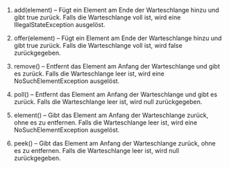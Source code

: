 1. add(element) – Fügt ein Element am Ende der Warteschlange hinzu und gibt true zurück. Falls die Warteschlange voll ist, wird eine
   IllegalStateException ausgelöst.

2. offer(element) – Fügt ein Element am Ende der Warteschlange hinzu und gibt true zurück. Falls die Warteschlange voll ist, wird false
   zurückgegeben.

3. remove() – Entfernt das Element am Anfang der Warteschlange und gibt es zurück. Falls die Warteschlange leer ist, wird eine
   NoSuchElementException ausgelöst.

4. poll() – Entfernt das Element am Anfang der Warteschlange und gibt es zurück. Falls die Warteschlange leer ist, wird null zurückgegeben.

5. element() – Gibt das Element am Anfang der Warteschlange zurück, ohne es zu entfernen. Falls die Warteschlange leer ist, wird eine
   NoSuchElementException ausgelöst.

6. peek() – Gibt das Element am Anfang der Warteschlange zurück, ohne es zu entfernen. Falls die Warteschlange leer ist, wird null
   zurückgegeben.